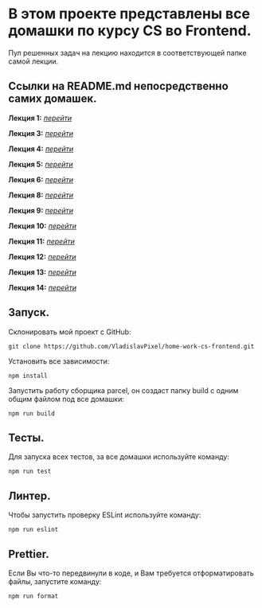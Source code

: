 # В этом проекте представлены все домашки по курсу CS во Frontend.

Пул решенных задач на лекцию находится в соответствующей папке самой лекции.

## Ссылки на README.md непосредственно самих домашек.

**Лекция 1:** [_перейти_](./lecture1/README.md)

**Лекция 3:** [_перейти_](./lecture3/README.md)

**Лекция 4:** [_перейти_](./lecture4/README.md)

**Лекция 5:** [_перейти_](./lecture5/README.md)

**Лекция 6:** [_перейти_](./lecture6/README.md)

**Лекция 8:** [_перейти_](./lecture8/README.md)

**Лекция 9:** [_перейти_](./lecture9/README.md)

**Лекция 10:** [_перейти_](./lecture10/README.md)

**Лекция 11:** [_перейти_](./lecture11/README.md)

**Лекция 12:** [_перейти_](./lecture12/README.md)

**Лекция 13:** [_перейти_](./lecture13/README.md)

**Лекция 14:** [_перейти_](./lecture14/README.md)

## Запуск.

Склонировать мой проект с GitHub:

```
git clone https://github.com/VladislavPixel/home-work-cs-frontend.git
```

Установить все зависимости:

```
npm install
```

Запустить работу сборщика parcel, он создаст папку build с одним общим файлом под все домашки:

```
npm run build
```

## Тесты.

Для запуска всех тестов, за все домашки используйте команду:

```
npm run test
```

## Линтер.

Чтобы запустить проверку ESLint используйте команду:

```
npm run eslint
```

## Prettier.

Если Вы что-то передвинули в коде, и Вам требуется отформатировать файлы, запустите команду:

```
npm run format
```
